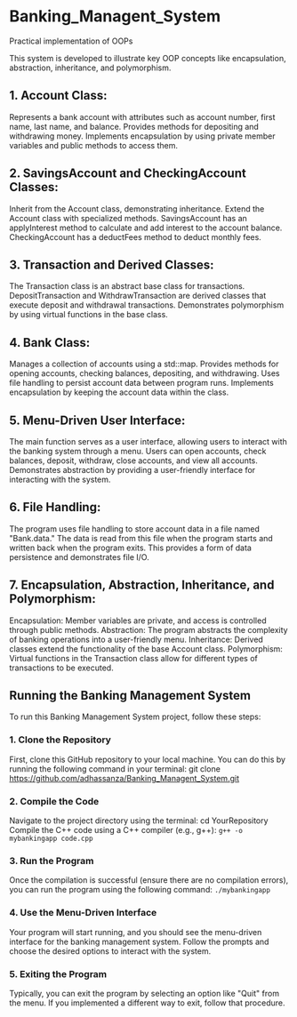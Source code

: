 
# Banking_Managent_System
Practical implementation of OOPs

This system is developed to illustrate key OOP concepts like encapsulation, abstraction, inheritance, and polymorphism.

## **1. Account Class:**

Represents a bank account with attributes such as account number, first name, last name, and balance.
Provides methods for depositing and withdrawing money.
Implements encapsulation by using private member variables and public methods to access them.

## **2. SavingsAccount and CheckingAccount Classes:**

Inherit from the Account class, demonstrating inheritance.
Extend the Account class with specialized methods.
SavingsAccount has an applyInterest method to calculate and add interest to the account balance.
CheckingAccount has a deductFees method to deduct monthly fees.

## **3. Transaction and Derived Classes:**

The Transaction class is an abstract base class for transactions.
DepositTransaction and WithdrawTransaction are derived classes that execute deposit and withdrawal transactions.
Demonstrates polymorphism by using virtual functions in the base class.

## **4. Bank Class:**

Manages a collection of accounts using a std::map.
Provides methods for opening accounts, checking balances, depositing, and withdrawing.
Uses file handling to persist account data between program runs.
Implements encapsulation by keeping the account data within the class.

## **5. Menu-Driven User Interface:**

The main function serves as a user interface, allowing users to interact with the banking system through a menu.
Users can open accounts, check balances, deposit, withdraw, close accounts, and view all accounts.
Demonstrates abstraction by providing a user-friendly interface for interacting with the system.

## **6. File Handling:**

The program uses file handling to store account data in a file named "Bank.data."
The data is read from this file when the program starts and written back when the program exits.
This provides a form of data persistence and demonstrates file I/O.

## **7. Encapsulation, Abstraction, Inheritance, and Polymorphism:**

Encapsulation: Member variables are private, and access is controlled through public methods.
Abstraction: The program abstracts the complexity of banking operations into a user-friendly menu.
Inheritance: Derived classes extend the functionality of the base Account class.
Polymorphism: Virtual functions in the Transaction class allow for different types of transactions to be executed.

## **Running the Banking Management System**

To run this Banking Management System project, follow these steps:

### **1. Clone the Repository**

First, clone this GitHub repository to your local machine. You can do this by running the following command in your terminal:
git clone https://github.com/adhassanza/Banking_Managent_System.git

### **2. Compile the Code**

Navigate to the project directory using the terminal:
cd YourRepository
Compile the C++ code using a C++ compiler (e.g., g++):
`g++ -o mybankingapp code.cpp`

### **3. Run the Program**

Once the compilation is successful (ensure there are no compilation errors), you can run the program using the following command:
`./mybankingapp`

### **4. Use the Menu-Driven Interface**

Your program will start running, and you should see the menu-driven interface for the banking management system. Follow the prompts and choose the desired options to interact with the system.

### **5. Exiting the Program**

Typically, you can exit the program by selecting an option like "Quit" from the menu. If you implemented a different way to exit, follow that procedure.
